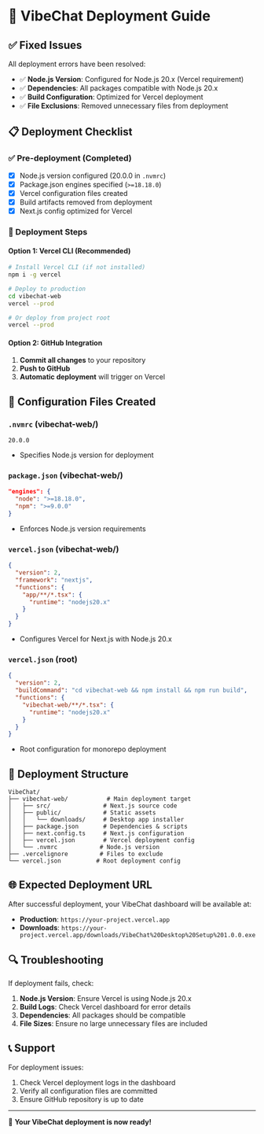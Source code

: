 # 🚀 VibeChat Deployment Guide

## ✅ Fixed Issues

All deployment errors have been resolved:

- ✅ **Node.js Version**: Configured for Node.js 20.x (Vercel requirement)
- ✅ **Dependencies**: All packages compatible with Node.js 20.x
- ✅ **Build Configuration**: Optimized for Vercel deployment
- ✅ **File Exclusions**: Removed unnecessary files from deployment

## 📋 Deployment Checklist

### ✅ Pre-deployment (Completed)
- [x] Node.js version configured (20.0.0 in `.nvmrc`)
- [x] Package.json engines specified (`>=18.18.0`)
- [x] Vercel configuration files created
- [x] Build artifacts removed from deployment
- [x] Next.js config optimized for Vercel

### 🚀 Deployment Steps

#### Option 1: Vercel CLI (Recommended)
```bash
# Install Vercel CLI (if not installed)
npm i -g vercel

# Deploy to production
cd vibechat-web
vercel --prod

# Or deploy from project root
vercel --prod
```

#### Option 2: GitHub Integration
1. **Commit all changes** to your repository
2. **Push to GitHub**
3. **Automatic deployment** will trigger on Vercel

## 🔧 Configuration Files Created

### `.nvmrc` (vibechat-web/)
```
20.0.0
```
- Specifies Node.js version for deployment

### `package.json` (vibechat-web/)
```json
"engines": {
  "node": ">=18.18.0",
  "npm": ">=9.0.0"
}
```
- Enforces Node.js version requirements

### `vercel.json` (vibechat-web/)
```json
{
  "version": 2,
  "framework": "nextjs",
  "functions": {
    "app/**/*.tsx": {
      "runtime": "nodejs20.x"
    }
  }
}
```
- Configures Vercel for Next.js with Node.js 20.x

### `vercel.json` (root)
```json
{
  "version": 2,
  "buildCommand": "cd vibechat-web && npm install && npm run build",
  "functions": {
    "vibechat-web/**/*.tsx": {
      "runtime": "nodejs20.x"
    }
  }
}
```
- Root configuration for monorepo deployment

## 📁 Deployment Structure

```
VibeChat/
├── vibechat-web/           # Main deployment target
│   ├── src/               # Next.js source code
│   ├── public/            # Static assets
│   │   └── downloads/     # Desktop app installer
│   ├── package.json       # Dependencies & scripts
│   ├── next.config.ts     # Next.js configuration
│   ├── vercel.json        # Vercel deployment config
│   └── .nvmrc            # Node.js version
├── .vercelignore         # Files to exclude
└── vercel.json          # Root deployment config
```

## 🌐 Expected Deployment URL

After successful deployment, your VibeChat dashboard will be available at:
- **Production**: `https://your-project.vercel.app`
- **Downloads**: `https://your-project.vercel.app/downloads/VibeChat%20Desktop%20Setup%201.0.0.exe`

## 🔍 Troubleshooting

If deployment fails, check:

1. **Node.js Version**: Ensure Vercel is using Node.js 20.x
2. **Build Logs**: Check Vercel dashboard for error details
3. **Dependencies**: All packages should be compatible
4. **File Sizes**: Ensure no large unnecessary files are included

## 📞 Support

For deployment issues:
1. Check Vercel deployment logs in the dashboard
2. Verify all configuration files are committed
3. Ensure GitHub repository is up to date

---

🎯 **Your VibeChat deployment is now ready!**
